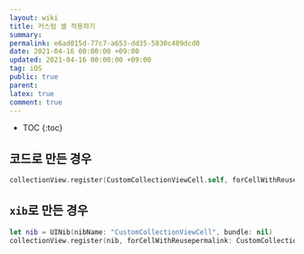 ```yaml
---
layout: wiki
title: 커스텀 셀 적용하기
summary: 
permalink: e6ad015d-77c7-a653-dd35-5830c489dcd0
date: 2021-04-16 00:00:00 +09:00
updated: 2021-04-16 00:00:00 +09:00
tag: iOS 
public: true
parent: 
latex: true
comment: true
---
```


* TOC
{:toc}

## 코드로 만든 경우

```swift
collectionView.register(CustomCollectionViewCell.self, forCellWithReusepermalink: CustomCollectionViewCell.identifier)
```

## `xib`로 만든 경우

```swift
let nib = UINib(nibName: "CustomCollectionViewCell", bundle: nil)
collectionView.register(nib, forCellWithReusepermalink: CustomCollectionViewCell.identifier)
```
